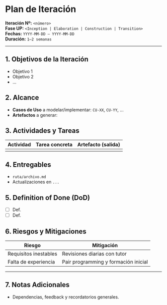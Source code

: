 # Plan de Iteración

**Iteración Nº:** `<número>`  
**Fase UP:** `<Inception | Elaboration | Construction | Transition>`  
**Fechas:** `YYYY‑MM‑DD – YYYY‑MM‑DD`  
**Duración:** `1–2 semanas`

---
## 1. Objetivos de la Iteración
- Objetivo 1
- Objetivo 2
- ...

## 2. Alcance
* **Casos de Uso** a modelar/implementar: `CU-XX`, `CU-YY`, …
* **Artefactos** a generar:

## 3. Actividades y Tareas 
| Actividad                 | Tarea concreta     | Artefacto (salida)      |
| ------------------------- | ------------------ | ----------------------- |
|                           |                    |                         |

## 4. Entregables
- `ruta/archivo.md` 
- Actualizaciones en `...`

## 5. Definition of Done (DoD)
- [ ] Def.
- [ ] Def.

## 6. Riesgos y Mitigaciones

| Riesgo                | Mitigación                           |
| --------------------- | ------------------------------------ |
| Requisitos inestables | Revisiones diarias con tutor         |
| Falta de experiencia  | Pair programming y formación inicial |

---

## 7. Notas Adicionales

* Dependencias, feedback y recordatorios generales.